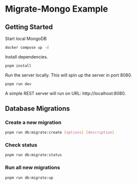 # Migrate-Mongo Example

## Getting Started

Start local MongoDB

```bash
docker compose up -d
```

Install dependencies.

```bash
pnpm install
```

Run the server locally. This will spin up the server in port 8080.

```bash
pnpm run dev
```

A simple REST server will run on URL: http://localhost:8080.

## Database Migrations

### Create a new migration

```bash
pnpm run db:migrate:create [options] [description]
```

### Check status

```bash
pnpm run db:migrate:status
```

### Run all new migrations

```bash
pnpm run db:migrate:up
```
